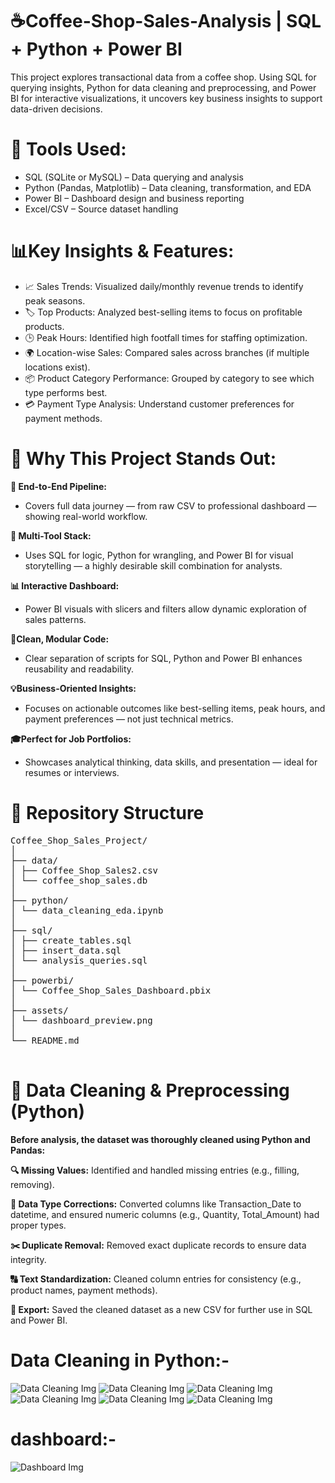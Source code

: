 # ☕Coffee-Shop-Sales-Analysis | SQL + Python + Power BI 
This project explores transactional data from a coffee shop. Using SQL for querying insights, Python for data cleaning and preprocessing, and Power BI for interactive visualizations, it uncovers key business insights to support data-driven decisions.

# 🔧 Tools Used:
- SQL (SQLite or MySQL) – Data querying and analysis
- Python (Pandas, Matplotlib) – Data cleaning, transformation, and EDA
- Power BI – Dashboard design and business reporting
- Excel/CSV – Source dataset handling

  
# 📊Key Insights & Features:
  - 📈 Sales Trends: Visualized daily/monthly revenue trends to identify peak seasons.
  - 🏷️ Top Products: Analyzed best-selling items to focus on profitable products.
  - 🕒 Peak Hours: Identified high footfall times for staffing optimization.
  - 🌍 Location-wise Sales: Compared sales across branches (if multiple locations exist).
  - 📦 Product Category Performance: Grouped by category to see which type performs best.
  - 💳 Payment Type Analysis: Understand customer preferences for payment methods.
  
# 🌟 Why This Project Stands Out:
  **🔄 End-to-End Pipeline:**
  - Covers full data journey — from raw CSV to professional dashboard — showing real-world workflow.

  **🧠 Multi-Tool Stack:**
  - Uses SQL for logic, Python for wrangling, and Power BI for visual storytelling — a highly desirable skill combination for analysts.

  **📊 Interactive Dashboard:**
  - Power BI visuals with slicers and filters allow dynamic exploration of sales patterns.

  **🧹Clean, Modular Code:**
  - Clear separation of scripts for SQL, Python and Power BI enhances reusability and readability.

  **💡Business-Oriented Insights:**
  - Focuses on actionable outcomes like best-selling items, peak hours, and payment preferences — not just technical metrics.

  **🎓Perfect for Job Portfolios:**
  - Showcases analytical thinking, data skills, and presentation — ideal for resumes or interviews.

  # 📁 Repository Structure
  <Pre>
Coffee_Shop_Sales_Project/
│
├── data/
│ ├── Coffee_Shop_Sales2.csv
│ └── coffee_shop_sales.db
│
├── python/
│ └── data_cleaning_eda.ipynb 
│
├── sql/
│ ├── create_tables.sql
│ ├── insert_data.sql
│ └── analysis_queries.sql
│
├── powerbi/
│ └── Coffee_Shop_Sales_Dashboard.pbix
│
├── assets/
│ └── dashboard_preview.png
│
└── README.md
  </Pre>

  # 🧹 Data Cleaning & Preprocessing (Python)
  **Before analysis, the dataset was thoroughly cleaned using Python and Pandas:**

**🔍 Missing Values:** Identified and handled missing entries (e.g., filling, removing).

**🔄 Data Type Corrections:** Converted columns like Transaction_Date to datetime, and ensured numeric columns (e.g., Quantity, Total_Amount) had proper types.

**✂️ Duplicate Removal:** Removed exact duplicate records to ensure data integrity.

**🔠 Text Standardization:** Cleaned column entries for consistency (e.g., product names, payment methods).

**📁 Export:** Saved the cleaned dataset as a new CSV for further use in SQL and Power BI.
# Data Cleaning in Python:-
<img src="https://github.com/priyankawagh123/Coffee-Shop-Sales-Analysis-/blob/main/Python/sc1.png" alt="Data Cleaning Img">
<img src="https://github.com/priyankawagh123/Coffee-Shop-Sales-Analysis-/blob/main/Python/sc2.png" alt="Data Cleaning Img">
<img src="https://github.com/priyankawagh123/Coffee-Shop-Sales-Analysis-/blob/main/Python/sc3.png" alt="Data Cleaning Img">
<img src="https://github.com/priyankawagh123/Coffee-Shop-Sales-Analysis-/blob/main/Python/sc4.png" alt="Data Cleaning Img">
<img src="https://github.com/priyankawagh123/Coffee-Shop-Sales-Analysis-/blob/main/Python/sc5.png" alt="Data Cleaning Img">
<img src="https://github.com/priyankawagh123/Coffee-Shop-Sales-Analysis-/blob/main/Python/sc6.png" alt="Data Cleaning Img">

# dashboard:-
<img src="https://github.com/priyankawagh123/Coffee-Shop-Sales-Analysis-/blob/main/Dashboard_Img.png" alt="Dashboard Img">




